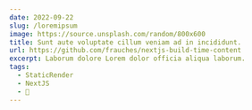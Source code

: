 ```yaml
---
date: 2022-09-22
slug: /loremipsum
image: https://source.unsplash.com/random/800x600
title: Sunt aute voluptate cillum veniam ad in incididunt.
url: https://github.com/frauches/nextjs-build-time-content
excerpt: Laborum dolore Lorem dolor officia aliqua laborum.
tags:
  - StaticRender
  - NextJS
  - 🚀
---
```

